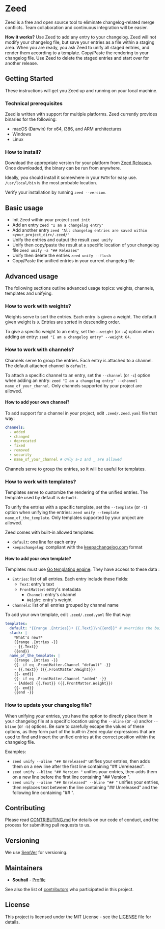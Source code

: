 # Zeed
Zeed is a free and open source tool to eliminate changelog-related merge conflicts. Team collaboration and continuous integration will be easier.

**How it works?** Use Zeed to add any entry to your changelog. Zeed will not modify your changelog file, but save your entries as a file within a staging area. When you are ready, you ask Zeed to unify all staged entries, and render them according to a template. Copy/Paste the rendering to your changelog file. Use Zeed to delete the staged entries and start over for another release.

## Getting Started
These instructions will get you Zeed up and running on your local machine.

### Technical prerequisites
Zeed is written with support for multiple platforms. Zeed currently provides binaries for the following:

- macOS (Darwin) for x64, i386, and ARM architectures
- Windows
- Linux

### How to install?

Download the appropriate version for your platform from [Zeed Releases](https://github.com/souhail-5/zeed/releases). Once downloaded, the binary can be run from anywhere.

Ideally, you should install it somewhere in your `PATH` for easy use. `/usr/local/bin` is the most probable location.

Verify your installation by running `zeed --version`.

## Basic usage

- Init Zeed within your project `zeed init`
- Add an entry `zeed "I am a changelog entry"`
- Add another entry `zeed "All changelog entries are saved within <your_project_dir>/.zeed/"`
- Unify the entries and output the result `zeed unify`
- Unify then copy/paste the result at a specific location of your changelog file `zeed unify -a "## Releases"`
- Unify then delete the entries `zeed unify --flush`
- Copy/Paste the unified entries in your current changelog file

## Advanced usage

The following sections outline advanced usage topics: weights, channels, templates and unifying.

### How to work with weights?
Weights serve to sort the entries. Each entry is given a weight. The default given weight is `0`. Entries are sorted in descending order.

To give a specific weight to an entry, set the `--weight` (or `-w`) option when adding an entry: `zeed "I am a changelog entry" --weight 64`.

### How to work with channels?
Channels serve to group the entries. Each entry is attached to a channel. The default attached channel is `default`.

To attach a specific channel to an entry, set the `--channel` (or `-c`) option when adding an entry: `zeed "I am a changelog entry" --channel name_of_your_channel`. Only channels supported by your project are allowed.

#### How to add your own channel?
To add support for a channel in your project, edit `.zeed/.zeed.yaml` file that way:
``` yaml
channels:
  - added
  - changed
  - deprecated
  - fixed
  - removed
  - security
  - name_of_your_channel # Only a-z and _ are allowed
```

Channels serve to group the entries, so it will be useful for templates.

### How to work with templates?
Templates serve to customize the rendering of the unified entries. The template used by default is `default`.

To unify the entries with a specific template, set the `--template` (or `-t`) option when unifying the entries: `zeed unify --template name_of_the_template`. Only templates supported by your project are allowed.

Zeed comes with built-in allowed templates:
- `default`: one line for each entry
- `keepachangelog`: compliant with the [keepachangelog.com](https://keepachangelog.com/) format

#### How to add your own template?
Templates must use [Go templating engine](https://golang.org/pkg/text/template/). They have access to these data :
- `Entries`: list of all entries. Each entry include these fields:
  - `Text`: entry's text
  - `FrontMatter`: entry's metadata
    - `Channel`: entry's channel
    - `Weight`: entry's weight
- `Channels`: list of all entries grouped by channel name

To add your own template, edit `.zeed/.zeed.yaml` file that way:
``` yaml
templates:
  default: "{{range .Entries}}• {{.Text}}\n{{end}}" # overrides the built-in "default" template
  slack: |-
    *What's new?*
    {{range .Entries -}}
    - {{.Text}}
    {{end}}
  name_of_the_template: |
    {{range .Entries -}}
    {{- if eq .FrontMatter.Channel "default" -}}
    - {{.Text}} ({{.FrontMatter.Weight}})
    {{- end}}
    {{- if eq .FrontMatter.Channel "added" -}}
    - [Added] {{.Text}} ({{.FrontMatter.Weight}})
    {{- end}}
    {{end -}}
```

### How to update your changelog file?
When unifying your entries, you have the option to directly place them in your changelog file at a specific location using the `--aline` (or `-a`) and/or `--bline` (or `-b`) options. Be sure to carefully escape the values of these options, as they form part of the built-in Zeed regular expressions that are used to find and insert the unified entries at the correct position within the changelog file.

Examples:
- `zeed unify --aline "## Unreleased"` unifies your entries, then adds them on a new line after the first line containing "## Unreleased".
- `zeed unify --bline "## Version "` unifies your entries, then adds them on a new line before the first line containing "## Version ".
- `zeed unify --aline "## Unreleased" --bline "## "` unifies your entries, then replaces text between the line containing "## Unreleased" and the following line containing "## ".

## Contributing

Please read [CONTRIBUTING.md](CONTRIBUTING.md) for details on our code of conduct, and the process for submitting pull requests to us.

## Versioning

We use [SemVer](http://semver.org/) for versioning.

## Maintainers

* **Souhail** - [Profile](https://github.com/souhail-5/)

See also the list of [contributors](https://github.com/souhail-5/zeed/graphs/contributors) who participated in this project.

## License

This project is licensed under the MIT License - see the [LICENSE](LICENSE) file for details.
